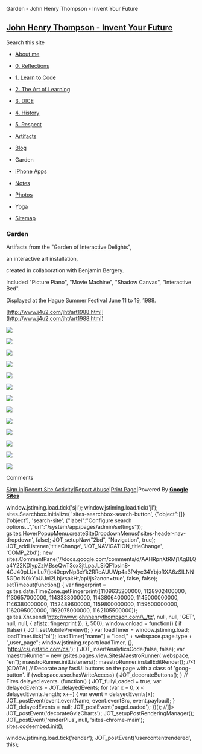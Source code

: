Garden - John Henry Thompson - Invent Your Future 

[John Henry Thompson - Invent Your Future](index.html)
------------------------------------------------------

Search this site

*   [About me](home.html)
    
*   [0\. Reflections](0-refections-on-learning.html)
    
*   [1\. Learn to Code](learning-to-program.html)
    
*   [2\. The Art of Learning](the-art-of-learning.html)
    
*   [3\. DICE](3-dice.html)
    
*   [4\. History](4-history.html)
    
*   [5\. Respect](heros.html)
    
*   [Artifacts](artifacts.html)
    
*   [Blog](z-blog-1.html)
    
*   Garden
    
*   [iPhone Apps](iphone-apps.html)
    
*   [Notes](notes.html)
    
*   [Photos](family.html)
    
*   [Yoga](yoga.html)
    
*   [Sitemap](system/app/pages/sitemap/hierarchy.html)
    

### Garden

Artifacts from the "Garden of Interactive Delights", 

an interactive art installation, 

created in collaboration with Benjamin Bergery. 

Included "Picture Piano", "Movie Machine", "Shadow Canvas", "Interactive Bed". 

Displayed at the Hague Summer Festival June 11 to 19, 1988.

[http://www.j4u2.com/jht/art1988.html](http://www.j4u2.com/jht/art1988.html)

  

[![](_/rsrc/1504702313622/4-garden/IMG_0188.jpg)](http://www.johnhenrythompson.com/4-garden/IMG_0188.jpg?attredirects=0)

  

[![](_/rsrc/1504702319053/4-garden/IMG_0189.jpg)](http://www.johnhenrythompson.com/4-garden/IMG_0189.jpg?attredirects=0)

  

[![](_/rsrc/1504702323544/4-garden/IMG_0190.jpg)](http://www.johnhenrythompson.com/4-garden/IMG_0190.jpg?attredirects=0)

  

[![](_/rsrc/1504702330215/4-garden/IMG_0191.jpg)](http://www.johnhenrythompson.com/4-garden/IMG_0191.jpg?attredirects=0)

[![](_/rsrc/1504702338393/4-garden/IMG_0193.jpg)](http://www.johnhenrythompson.com/4-garden/IMG_0193.jpg?attredirects=0)

  

[![](_/rsrc/1504702342493/4-garden/IMG_0194.jpg)](http://www.johnhenrythompson.com/4-garden/IMG_0194.jpg?attredirects=0)

  

[![](_/rsrc/1504702347587/4-garden/IMG_0195.jpg)](http://www.johnhenrythompson.com/4-garden/IMG_0195.jpg?attredirects=0)

  

[![](_/rsrc/1504702351897/4-garden/IMG_0196.jpg)](http://www.johnhenrythompson.com/4-garden/IMG_0196.jpg?attredirects=0)

  

[![](_/rsrc/1504702357083/4-garden/IMG_0197.jpg)](http://www.johnhenrythompson.com/4-garden/IMG_0197.jpg?attredirects=0)

  

[![](_/rsrc/1504702362062/4-garden/IMG_0198.jpg)](http://www.johnhenrythompson.com/4-garden/IMG_0198.jpg?attredirects=0)

  

[![](_/rsrc/1504702367067/4-garden/IMG_0199.jpg)](http://www.johnhenrythompson.com/4-garden/IMG_0199.jpg?attredirects=0)

  

[![](_/rsrc/1504702371941/4-garden/IMG_0200.jpg)](http://www.johnhenrythompson.com/4-garden/IMG_0200.jpg?attredirects=0)

  

[![](_/rsrc/1504702377982/4-garden/IMG_0201.jpg)](http://www.johnhenrythompson.com/4-garden/IMG_0201.jpg?attredirects=0)

  

Comments

[Sign in](https://accounts.google.com/ServiceLogin?continue=http://sites.google.com/a/johnhenrythompson.com/jht/4-garden&service=jotspot)|[Recent Site Activity](system/app/pages/recentChanges.html)|[Report Abuse](http://sites.google.com/a/johnhenrythompson.com/jht/system/app/pages/reportAbuse)|[Print Page](javascript:;)|Powered By **[Google Sites](http://sites.google.com/site)**

window.jstiming.load.tick('sjl'); window.jstiming.load.tick('jl'); sites.Searchbox.initialize( 'sites-searchbox-search-button', {"object":\[\]}\['object'\], 'search-site', {"label":"Configure search options...","url":"/system/app/pages/admin/settings"}); gsites.HoverPopupMenu.createSiteDropdownMenus('sites-header-nav-dropdown', false); JOT\_setupNav("2bd", "Navigation", true); JOT\_addListener('titleChange', 'JOT\_NAVIGATION\_titleChange', 'COMP\_2bd'); new sites.CommentPane('//docs.google.com/comments/d/AAHRpnXtRMj1XgBLQa4Y22KDIypZzMBseQwT3ox3jtLpaJLSiQF1bsln8-4GJ40pLUxiLu7fje40cpvNp3eYk2RRoAUUWp4a3P4yc34YbjoRXA6zSlLNN5GDcIN0kYpUUnl2LbjvspkHt/api/js?anon=true', false, false); setTimeout(function() { var fingerprint = gsites.date.TimeZone.getFingerprint(\[1109635200000, 1128902400000, 1130657000000, 1143333000000, 1143806400000, 1145000000000, 1146380000000, 1152489600000, 1159800000000, 1159500000000, 1162095000000, 1162075000000, 1162105500000\]); gsites.Xhr.send('http://www.johnhenrythompson.com/\_/tz', null, null, 'GET', null, null, { afjstz: fingerprint }); }, 500); window.onload = function() { if (false) { JOT\_setMobilePreview(); } var loadTimer = window.jstiming.load; loadTimer.tick("ol"); loadTimer\["name"\] = "load," + webspace.page.type + ",user\_page"; window.jstiming.report(loadTimer, {}, 'http://csi.gstatic.com/csi'); } JOT\_insertAnalyticsCode(false, false); var maestroRunner = new gsites.pages.view.SitesMaestroRunner( webspace, "en"); maestroRunner.initListeners(); maestroRunner.installEditRender(); //<!\[CDATA\[ // Decorate any fastUI buttons on the page with a class of 'goog-button'. if (webspace.user.hasWriteAccess) { JOT\_decorateButtons(); } // Fires delayed events. (function() { JOT\_fullyLoaded = true; var delayedEvents = JOT\_delayedEvents; for (var x = 0; x < delayedEvents.length; x++) { var event = delayedEvents\[x\]; JOT\_postEvent(event.eventName, event.eventSrc, event.payload); } JOT\_delayedEvents = null; JOT\_postEvent('pageLoaded'); })(); //\]\]> JOT\_postEvent('decorateGvizCharts'); JOT\_setupPostRenderingManager(); JOT\_postEvent('renderPlus', null, 'sites-chrome-main'); sites.codeembed.init();

window.jstiming.load.tick('render'); JOT\_postEvent('usercontentrendered', this);